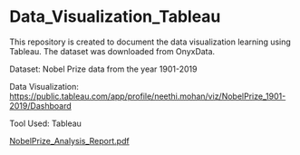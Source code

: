 # Data_Visualization_Tableau
This repository is created to document the data visualization learning using Tableau. The dataset was downloaded from OnyxData.

Dataset: Nobel Prize data from the year 1901-2019

Data Visualization: https://public.tableau.com/app/profile/neethi.mohan/viz/NobelPrize_1901-2019/Dashboard

Tool Used: Tableau 

[NobelPrize_Analysis_Report.pdf](https://github.com/Neethi-Mohan/Data_Visualization_Tableau/files/8822478/NobelPrize_Analysis_Report.pdf)
